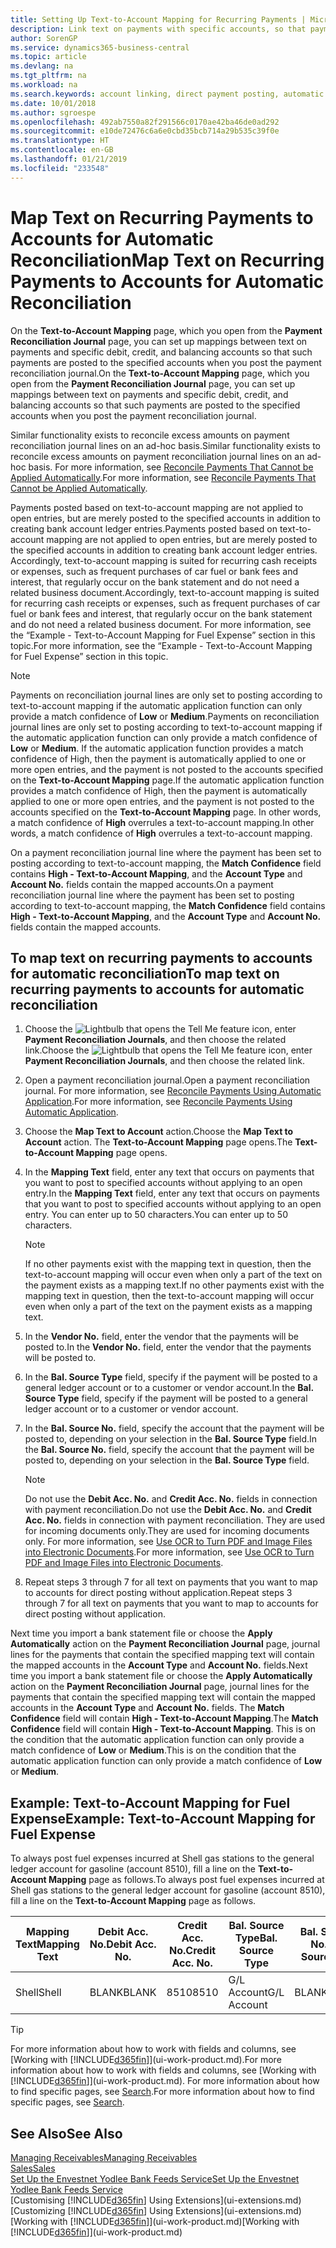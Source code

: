 ```yaml
---
title: Setting Up Text-to-Account Mapping for Recurring Payments | Microsoft Docs
description: Link text on payments with specific accounts, so that payments are posted to the accounts when you post the payment reconciliation journal.
author: SorenGP
ms.service: dynamics365-business-central
ms.topic: article
ms.devlang: na
ms.tgt_pltfrm: na
ms.workload: na
ms.search.keywords: account linking, direct payment posting, automatic payment processing, reconcile payment, recurring expense, recurring cash receipt
ms.date: 10/01/2018
ms.author: sgroespe
ms.openlocfilehash: 492ab7550a82f291566c0170ae42ba46de0ad292
ms.sourcegitcommit: e10de72476c6a6e0cbd35bcb714a29b535c39f0e
ms.translationtype: HT
ms.contentlocale: en-GB
ms.lasthandoff: 01/21/2019
ms.locfileid: "233548"
---
```

# <a name="map-text-on-recurring-payments-to-accounts-for-automatic-reconciliation"></a><span data-ttu-id="9fcb9-103">Map Text on Recurring Payments to Accounts for Automatic Reconciliation</span><span class="sxs-lookup"><span data-stu-id="9fcb9-103">Map Text on Recurring Payments to Accounts for Automatic Reconciliation</span></span>
<span data-ttu-id="9fcb9-104">On the **Text-to-Account Mapping** page, which you open from the **Payment Reconciliation Journal** page, you can set up mappings between text on payments and specific debit, credit, and balancing accounts so that such payments are posted to the specified accounts when you post the payment reconciliation journal.</span><span class="sxs-lookup"><span data-stu-id="9fcb9-104">On the **Text-to-Account Mapping** page, which you open from the **Payment Reconciliation Journal** page, you can set up mappings between text on payments and specific debit, credit, and balancing accounts so that such payments are posted to the specified accounts when you post the payment reconciliation journal.</span></span>

<span data-ttu-id="9fcb9-105">Similar functionality exists to reconcile excess amounts on payment reconciliation journal lines on an ad-hoc basis.</span><span class="sxs-lookup"><span data-stu-id="9fcb9-105">Similar functionality exists to reconcile excess amounts on payment reconciliation journal lines on an ad-hoc basis.</span></span> <span data-ttu-id="9fcb9-106">For more information, see [Reconcile Payments That Cannot be Applied Automatically](receivables-how-reconcile-payments-cannot-apply-auto.md).</span><span class="sxs-lookup"><span data-stu-id="9fcb9-106">For more information, see [Reconcile Payments That Cannot be Applied Automatically](receivables-how-reconcile-payments-cannot-apply-auto.md).</span></span>

<span data-ttu-id="9fcb9-107">Payments posted based on text-to-account mapping are not applied to open entries, but are merely posted to the specified accounts in addition to creating bank account ledger entries.</span><span class="sxs-lookup"><span data-stu-id="9fcb9-107">Payments posted based on text-to-account mapping are not applied to open entries, but are merely posted to the specified accounts in addition to creating bank account ledger entries.</span></span> <span data-ttu-id="9fcb9-108">Accordingly, text-to-account mapping is suited for recurring cash receipts or expenses, such as frequent purchases of car fuel or bank fees and interest, that regularly occur on the bank statement and do not need a related business document.</span><span class="sxs-lookup"><span data-stu-id="9fcb9-108">Accordingly, text-to-account mapping is suited for recurring cash receipts or expenses, such as frequent purchases of car fuel or bank fees and interest, that regularly occur on the bank statement and do not need a related business document.</span></span> <span data-ttu-id="9fcb9-109">For more information, see the “Example - Text-to-Account Mapping for Fuel Expense” section in this topic.</span><span class="sxs-lookup"><span data-stu-id="9fcb9-109">For more information, see the “Example - Text-to-Account Mapping for Fuel Expense” section in this topic.</span></span>

> [!NOTE]  
>   <span data-ttu-id="9fcb9-110">Payments on reconciliation journal lines are only set to posting according to text-to-account mapping if the automatic application function can only provide a match confidence of **Low** or **Medium**.</span><span class="sxs-lookup"><span data-stu-id="9fcb9-110">Payments on reconciliation journal lines are only set to posting according to text-to-account mapping if the automatic application function can only provide a match confidence of **Low** or **Medium**.</span></span> <span data-ttu-id="9fcb9-111">If the automatic application function provides a match confidence of High, then the payment is automatically applied to one or more open entries, and the payment is not posted to the accounts specified on the **Text-to-Account Mapping** page.</span><span class="sxs-lookup"><span data-stu-id="9fcb9-111">If the automatic application function provides a match confidence of High, then the payment is automatically applied to one or more open entries, and the payment is not posted to the accounts specified on the **Text-to-Account Mapping** page.</span></span> <span data-ttu-id="9fcb9-112">In other words, a match confidence of **High** overrules a text-to-account mapping.</span><span class="sxs-lookup"><span data-stu-id="9fcb9-112">In other words, a match confidence of **High** overrules a text-to-account mapping.</span></span>

<span data-ttu-id="9fcb9-113">On a payment reconciliation journal line where the payment has been set to posting according to text-to-account mapping, the **Match Confidence** field contains **High - Text-to-Account Mapping**, and the **Account Type** and **Account No.** fields contain the mapped accounts.</span><span class="sxs-lookup"><span data-stu-id="9fcb9-113">On a payment reconciliation journal line where the payment has been set to posting according to text-to-account mapping, the **Match Confidence** field contains **High - Text-to-Account Mapping**, and the **Account Type** and **Account No.** fields contain the mapped accounts.</span></span>

## <a name="to-map-text-on-recurring-payments-to-accounts-for-automatic-reconciliation"></a><span data-ttu-id="9fcb9-114">To map text on recurring payments to accounts for automatic reconciliation</span><span class="sxs-lookup"><span data-stu-id="9fcb9-114">To map text on recurring payments to accounts for automatic reconciliation</span></span>
1. <span data-ttu-id="9fcb9-115">Choose the ![Lightbulb that opens the Tell Me feature](media/ui-search/search_small.png "Tell me what you want to do") icon, enter **Payment Reconciliation Journals**, and then choose the related link.</span><span class="sxs-lookup"><span data-stu-id="9fcb9-115">Choose the ![Lightbulb that opens the Tell Me feature](media/ui-search/search_small.png "Tell me what you want to do") icon, enter **Payment Reconciliation Journals**, and then choose the related link.</span></span>
2. <span data-ttu-id="9fcb9-116">Open a payment reconciliation journal.</span><span class="sxs-lookup"><span data-stu-id="9fcb9-116">Open a payment reconciliation journal.</span></span> <span data-ttu-id="9fcb9-117">For more information, see [Reconcile Payments Using Automatic Application](receivables-how-reconcile-payments-auto-application.md).</span><span class="sxs-lookup"><span data-stu-id="9fcb9-117">For more information, see [Reconcile Payments Using Automatic Application](receivables-how-reconcile-payments-auto-application.md).</span></span>
3. <span data-ttu-id="9fcb9-118">Choose the **Map Text to Account** action.</span><span class="sxs-lookup"><span data-stu-id="9fcb9-118">Choose the **Map Text to Account** action.</span></span> <span data-ttu-id="9fcb9-119">The **Text-to-Account Mapping** page opens.</span><span class="sxs-lookup"><span data-stu-id="9fcb9-119">The **Text-to-Account Mapping** page opens.</span></span>
4. <span data-ttu-id="9fcb9-120">In the **Mapping Text** field, enter any text that occurs on payments that you want to post to specified accounts without applying to an open entry.</span><span class="sxs-lookup"><span data-stu-id="9fcb9-120">In the **Mapping Text** field, enter any text that occurs on payments that you want to post to specified accounts without applying to an open entry.</span></span> <span data-ttu-id="9fcb9-121">You can enter up to 50 characters.</span><span class="sxs-lookup"><span data-stu-id="9fcb9-121">You can enter up to 50 characters.</span></span>

    > [!NOTE]  
    >   <span data-ttu-id="9fcb9-122">If no other payments exist with the mapping text in question, then the text-to-account mapping will occur even when only a part of the text on the payment exists as a mapping text.</span><span class="sxs-lookup"><span data-stu-id="9fcb9-122">If no other payments exist with the mapping text in question, then the text-to-account mapping will occur even when only a part of the text on the payment exists as a mapping text.</span></span>
5. <span data-ttu-id="9fcb9-123">In the **Vendor No.** field, enter the vendor that the payments will be posted to.</span><span class="sxs-lookup"><span data-stu-id="9fcb9-123">In the **Vendor No.** field, enter the vendor that the payments will be posted to.</span></span>
6. <span data-ttu-id="9fcb9-124">In the **Bal. Source Type** field, specify if the payment will be posted to a general ledger account or to a customer or vendor account.</span><span class="sxs-lookup"><span data-stu-id="9fcb9-124">In the **Bal. Source Type** field, specify if the payment will be posted to a general ledger account or to a customer or vendor account.</span></span>
7. <span data-ttu-id="9fcb9-125">In the **Bal. Source No.** field, specify the account that the payment will be posted to, depending on your selection in the **Bal. Source Type** field.</span><span class="sxs-lookup"><span data-stu-id="9fcb9-125">In the **Bal. Source No.** field, specify the account that the payment will be posted to, depending on your selection in the **Bal. Source Type** field.</span></span>

    > [!NOTE]
    > <span data-ttu-id="9fcb9-126">Do not use the **Debit Acc. No.** and **Credit Acc. No.** fields in connection with payment reconciliation.</span><span class="sxs-lookup"><span data-stu-id="9fcb9-126">Do not use the **Debit Acc. No.** and **Credit Acc. No.** fields in connection with payment reconciliation.</span></span> <span data-ttu-id="9fcb9-127">They are used for incoming documents only.</span><span class="sxs-lookup"><span data-stu-id="9fcb9-127">They are used for incoming documents only.</span></span> <span data-ttu-id="9fcb9-128">For more information, see [Use OCR to Turn PDF and Image Files into Electronic Documents](across-how-use-ocr-pdf-images-files.md).</span><span class="sxs-lookup"><span data-stu-id="9fcb9-128">For more information, see [Use OCR to Turn PDF and Image Files into Electronic Documents](across-how-use-ocr-pdf-images-files.md).</span></span>

8. <span data-ttu-id="9fcb9-129">Repeat steps 3 through 7 for all text on payments that you want to map to accounts for direct posting without application.</span><span class="sxs-lookup"><span data-stu-id="9fcb9-129">Repeat steps 3 through 7 for all text on payments that you want to map to accounts for direct posting without application.</span></span>

<span data-ttu-id="9fcb9-130">Next time you import a bank statement file or choose the **Apply Automatically** action on the **Payment Reconciliation Journal** page, journal lines for the payments that contain the specified mapping text will contain the mapped accounts in the **Account Type** and **Account No.** fields.</span><span class="sxs-lookup"><span data-stu-id="9fcb9-130">Next time you import a bank statement file or choose the **Apply Automatically** action on the **Payment Reconciliation Journal** page, journal lines for the payments that contain the specified mapping text will contain the mapped accounts in the **Account Type** and **Account No.** fields.</span></span> <span data-ttu-id="9fcb9-131">The **Match Confidence** field will contain **High - Text-to-Account Mapping**.</span><span class="sxs-lookup"><span data-stu-id="9fcb9-131">The **Match Confidence** field will contain **High - Text-to-Account Mapping**.</span></span> <span data-ttu-id="9fcb9-132">This is on the condition that the automatic application function can only provide a match confidence of **Low** or **Medium**.</span><span class="sxs-lookup"><span data-stu-id="9fcb9-132">This is on the condition that the automatic application function can only provide a match confidence of **Low** or **Medium**.</span></span>

## <a name="example-text-to-account-mapping-for-fuel-expense"></a><span data-ttu-id="9fcb9-133">Example: Text-to-Account Mapping for Fuel Expense</span><span class="sxs-lookup"><span data-stu-id="9fcb9-133">Example: Text-to-Account Mapping for Fuel Expense</span></span>
<span data-ttu-id="9fcb9-134">To always post fuel expenses incurred at Shell gas stations to the general ledger account for gasoline (account 8510), fill a line on the **Text-to-Account Mapping** page as follows.</span><span class="sxs-lookup"><span data-stu-id="9fcb9-134">To always post fuel expenses incurred at Shell gas stations to the general ledger account for gasoline (account 8510), fill a line on the **Text-to-Account Mapping** page as follows.</span></span>

| <span data-ttu-id="9fcb9-135">Mapping Text</span><span class="sxs-lookup"><span data-stu-id="9fcb9-135">Mapping Text</span></span> | <span data-ttu-id="9fcb9-136">Debit Acc. No.</span><span class="sxs-lookup"><span data-stu-id="9fcb9-136">Debit Acc. No.</span></span> | <span data-ttu-id="9fcb9-137">Credit Acc. No.</span><span class="sxs-lookup"><span data-stu-id="9fcb9-137">Credit Acc. No.</span></span> | <span data-ttu-id="9fcb9-138">Bal. Source Type</span><span class="sxs-lookup"><span data-stu-id="9fcb9-138">Bal. Source Type</span></span> | <span data-ttu-id="9fcb9-139">Bal. Source No.</span><span class="sxs-lookup"><span data-stu-id="9fcb9-139">Bal. Source No.</span></span> |
| --- | --- | --- | --- | --- |
| <span data-ttu-id="9fcb9-140">Shell</span><span class="sxs-lookup"><span data-stu-id="9fcb9-140">Shell</span></span> |<span data-ttu-id="9fcb9-141">BLANK</span><span class="sxs-lookup"><span data-stu-id="9fcb9-141">BLANK</span></span> |<span data-ttu-id="9fcb9-142">8510</span><span class="sxs-lookup"><span data-stu-id="9fcb9-142">8510</span></span> |<span data-ttu-id="9fcb9-143">G/L Account</span><span class="sxs-lookup"><span data-stu-id="9fcb9-143">G/L Account</span></span> |<span data-ttu-id="9fcb9-144">BLANK</span><span class="sxs-lookup"><span data-stu-id="9fcb9-144">BLANK</span></span> |

> [!TIP]  
>   <span data-ttu-id="9fcb9-145">For more information about how to work with fields and columns, see [Working with [!INCLUDE[d365fin](includes/d365fin_long_md.md)]](ui-work-product.md).</span><span class="sxs-lookup"><span data-stu-id="9fcb9-145">For more information about how to work with fields and columns, see [Working with [!INCLUDE[d365fin](includes/d365fin_long_md.md)]](ui-work-product.md).</span></span> <span data-ttu-id="9fcb9-146">For more information about how to find specific pages, see [Search](ui-search.md).</span><span class="sxs-lookup"><span data-stu-id="9fcb9-146">For more information about how to find specific pages, see [Search](ui-search.md).</span></span>

## <a name="see-also"></a><span data-ttu-id="9fcb9-147">See Also</span><span class="sxs-lookup"><span data-stu-id="9fcb9-147">See Also</span></span>
[<span data-ttu-id="9fcb9-148">Managing Receivables</span><span class="sxs-lookup"><span data-stu-id="9fcb9-148">Managing Receivables</span></span>](receivables-manage-receivables.md)  
[<span data-ttu-id="9fcb9-149">Sales</span><span class="sxs-lookup"><span data-stu-id="9fcb9-149">Sales</span></span>](sales-manage-sales.md)  
[<span data-ttu-id="9fcb9-150">Set Up the Envestnet Yodlee Bank Feeds Service</span><span class="sxs-lookup"><span data-stu-id="9fcb9-150">Set Up the Envestnet Yodlee Bank Feeds Service</span></span>](bank-how-setup-bank-statement-service.md)  
<span data-ttu-id="9fcb9-151">[Customising [!INCLUDE[d365fin](includes/d365fin_md.md)] Using Extensions](ui-extensions.md)</span><span class="sxs-lookup"><span data-stu-id="9fcb9-151">[Customizing [!INCLUDE[d365fin](includes/d365fin_md.md)] Using Extensions](ui-extensions.md)</span></span>  
<span data-ttu-id="9fcb9-152">[Working with [!INCLUDE[d365fin](includes/d365fin_md.md)]](ui-work-product.md)</span><span class="sxs-lookup"><span data-stu-id="9fcb9-152">[Working with [!INCLUDE[d365fin](includes/d365fin_md.md)]](ui-work-product.md)</span></span>

